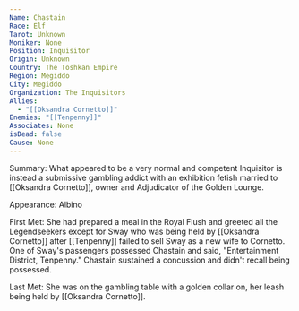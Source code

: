 ```yaml
---
Name: Chastain
Race: Elf
Tarot: Unknown
Moniker: None
Position: Inquisitor
Origin: Unknown
Country: The Toshkan Empire
Region: Megiddo
City: Megiddo
Organization: The Inquisitors
Allies:
  - "[[Oksandra Cornetto]]"
Enemies: "[[Tenpenny]]"
Associates: None
isDead: false
Cause: None
---
```

Summary:
What appeared to be a very normal and competent Inquisitor is instead a submissive gambling addict with an exhibition fetish married to [[Oksandra Cornetto]], owner and Adjudicator of the Golden Lounge.

Appearance: 
Albino

First Met: 
She had prepared a meal in the Royal Flush and greeted all the Legendseekers except for Sway who was being held by [[Oksandra Cornetto]] after [[Tenpenny]] failed to sell Sway as a new wife to Cornetto. One of Sway's passengers possessed Chastain and said, "Entertainment District, Tenpenny." Chastain sustained a concussion and didn't recall being possessed.

Last Met: 
She was on the gambling table with a golden collar on, her leash being held by [[Oksandra Cornetto]].
